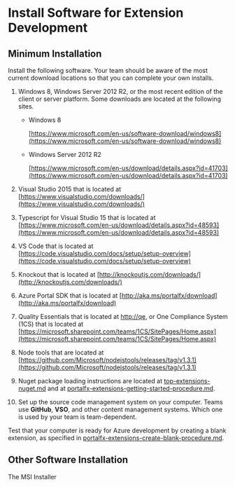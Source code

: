 <a name="install-software-for-extension-development"></a>
# Install Software for Extension Development

<!-- document headers are in the individual documents -->

<a name="install-software-for-extension-development-minimum-installation"></a>
## Minimum Installation

Install the following software. Your team should be aware of the most current download locations so that you can complete your own installs.

1. Windows 8, Windows Server 2012 R2, or the most recent edition of the client or server platform. Some downloads are located at the following sites.
    * Windows 8
    
      [https://www.microsoft.com/en-us/software-download/windows8](https://www.microsoft.com/en-us/software-download/windows8)

    * Windows Server 2012 R2

      [https://www.microsoft.com/en-us/download/details.aspx?id=41703](https://www.microsoft.com/en-us/download/details.aspx?id=41703)

1. Visual Studio 2015 that is located at [https://www.visualstudio.com/downloads/](https://www.visualstudio.com/downloads/)

1. Typescript for Visual Studio 15 that is located at [https://www.microsoft.com/en-us/download/details.aspx?id=48593](https://www.microsoft.com/en-us/download/details.aspx?id=48593)

1. VS Code that is located at [https://code.visualstudio.com/docs/setup/setup-overview](https://code.visualstudio.com/docs/setup/setup-overview)

1. Knockout that is located at [http://knockoutjs.com/downloads/](http://knockoutjs.com/downloads/)

1. Azure Portal SDK that is located at [http://aka.ms/portalfx/download](http://aka.ms/portalfx/download)

1. Quality Essentials that is located at [http://qe](http://qe), or One Compliance System (1CS) that is located at  [https://microsoft.sharepoint.com/teams/1CS/SitePages/Home.aspx](https://microsoft.sharepoint.com/teams/1CS/SitePages/Home.aspx)

1. Node tools that are located at [https://github.com/Microsoft/nodejstools/releases/tag/v1.3.1](https://github.com/Microsoft/nodejstools/releases/tag/v1.3.1)

1. Nuget package loading instructions are located at [top-extensions-nuget.md](top-extensions-nuget.md) and at [portalfx-extensions-getting-started-procedure.md](portalfx-extensions-getting-started-procedure.md).

1. Set up the source code management system on your computer. Teams use **GitHub**, **VSO**, and other content management systems. Which one is used by your team is team-dependent.

Test that your computer is ready for Azure development by creating a blank extension, as specified in [portalfx-extensions-create-blank-procedure.md](portalfx-extensions-create-blank-procedure.md).



<a name="install-software-for-extension-development-other-software-installation"></a>
## Other Software Installation

The MSI Installer
